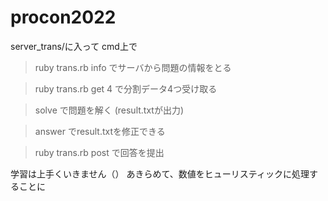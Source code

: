 # procon2022

server_trans/に入って
cmd上で

> ruby trans.rb info
でサーバから問題の情報をとる

> ruby trans.rb get 4
で分割データ4つ受け取る

> solve
で問題を解く
(result.txtが出力)

> answer
でresult.txtを修正できる

> ruby trans.rb post
で回答を提出



学習は上手くいきません（）
あきらめて、数値をヒューリスティックに処理することに